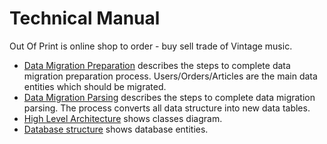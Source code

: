 # Technical Manual

Out Of Print is online shop to order - buy sell trade of Vintage music.

- [Data Migration Preparation](DataMigrationPreparation.md) describes the steps to complete data migration preparation process. Users/Orders/Articles are the main data entities which should be migrated.
- [Data Migration Parsing](DataMigrationParsing.md) describes the steps to complete data migration parsing. The process converts all data structure into new data tables.
- [High Level Architecture](ClassDiagram.md) shows classes diagram.
- [Database structure](DatabaseDiagram.md) shows database entities.


